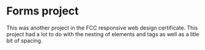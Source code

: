 # Forms project #
This was another project in the FCC responsive web design certificate. This project had a lot to do with the nesting of elements and tags as well as a litle bit of spacing.
